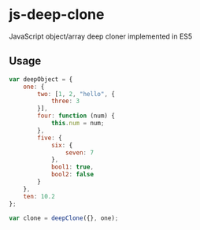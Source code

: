 # js-deep-clone
JavaScript object/array deep cloner implemented in ES5

## Usage

``` js
var deepObject = {
    one: {
        two: [1, 2, "hello", {
            three: 3
        }],
        four: function (num) {
            this.num = num;
        },
        five: {
            six: {
                seven: 7
            },
            bool1: true,
            bool2: false
        }
    },
    ten: 10.2
};

var clone = deepClone({}, one);
```